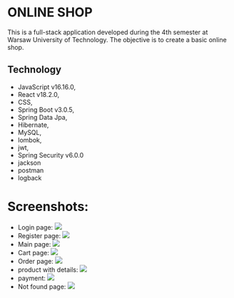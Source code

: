 # ONLINE SHOP

This is a full-stack application developed during the 4th semester at Warsaw University of Technology. The objective is to create a basic online shop.

## Technology

- JavaScript v16.16.0,
- React v18.2.0,
- CSS,
- Spring Boot v3.0.5,
- Spring Data Jpa,
- Hibernate,
- MySQL,
- lombok,
- jwt,
- Spring Security v6.0.0
- jackson
- postman
- logback

# Screenshots:

- Login page:
  ![](/documentacy/login.png)
- Register page:
  ![](/documentacy/register.png)
- Main page:
  ![](/documentacy/main.png)
- Cart page:
  ![](/documentacy/cart.png)
- Order page:
  ![](/documentacy/order.png)
- product with details:
  ![](/documentacy/productDetails.png)
- payment:
  ![](/documentacy/payment.png)
- Not found page:
  ![](/documentacy/empty.png)
